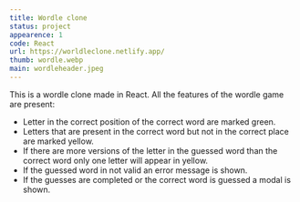 ```yaml
---
title: Wordle clone
status: project
appearence: 1
code: React
url: https://worldleclone.netlify.app/
thumb: wordle.webp
main: wordleheader.jpeg
---
```


This is a wordle clone made in React. All the features of the wordle game are present:

- Letter in the correct position of the correct word are marked green.
- Letters that are present in the correct word but not in the correct place are marked yellow.
- If there are more versions of the letter in the guessed word than the correct word only one letter will 
appear in yellow.
- If the guessed word in not valid an error message is shown.
- If the guesses are completed or the correct word is guessed a modal is shown.

